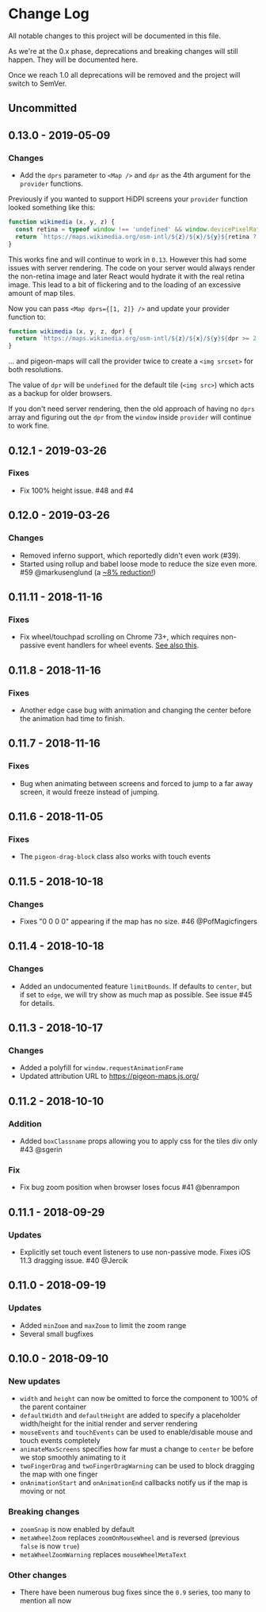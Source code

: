# Change Log
All notable changes to this project will be documented in this file.

As we're at the 0.x phase, deprecations and breaking changes will still happen. They will be documented here.

Once we reach 1.0 all deprecations will be removed and the project will switch to SemVer.

## Uncommitted

## 0.13.0 - 2019-05-09
### Changes
- Add the `dprs` parameter to `<Map />` and `dpr` as the 4th argument for the `provider` functions.

Previously if you wanted to support HiDPI screens your `provider` function looked something like this:

```js
function wikimedia (x, y, z) {
  const retina = typeof window !== 'undefined' && window.devicePixelRatio >= 2
  return `https://maps.wikimedia.org/osm-intl/${z}/${x}/${y}${retina ? '@2x' : ''}.png`
}
```

This works fine and will continue to work in `0.13`. However this had some issues with server rendering. The code on your server would always render the non-retina image and later React would hydrate it with the real retina image. This lead to a bit of flickering and to the loading of an excessive amount of map tiles.

Now you can pass `<Map dprs={[1, 2]} />` and update your provider function to:

```js
function wikimedia (x, y, z, dpr) {
  return `https://maps.wikimedia.org/osm-intl/${z}/${x}/${y}${dpr >= 2 ? '@2x' : ''}.png`
}
```

... and pigeon-maps will call the provider twice to create a `<img srcset>` for both resolutions.

The value of `dpr` will be `undefined` for the default tile (`<img src>`) which acts as a backup for older browsers.

If you don't need server rendering, then the old approach of having no `dprs` array and figuring out the `dpr` from the `window` inside `provider` will continue to work fine.

## 0.12.1 - 2019-03-26
### Fixes
- Fix 100% height issue. #48 and #4

## 0.12.0 - 2019-03-26
### Changes
- Removed inferno support, which reportedly didn't even work (#39).
- Started using rollup and babel loose mode to reduce the size even more. #59 @markusenglund (a [~8% reduction!](https://bundlephobia.com/result?p=pigeon-maps@0.12.0))

## 0.11.11 - 2018-11-16
### Fixes
- Fix wheel/touchpad scrolling on Chrome 73+, which requires non-passive event handlers for wheel events. [See also this](https://github.com/facebook/react/issues/14856).

## 0.11.8 - 2018-11-16
### Fixes
- Another edge case bug with animation and changing the center before the animation had time to finish.

## 0.11.7 - 2018-11-16
### Fixes
- Bug when animating between screens and forced to jump to a far away screen, it would freeze instead of jumping.

## 0.11.6 - 2018-11-05
### Fixes
- The `pigeon-drag-block` class also works with touch events

## 0.11.5 - 2018-10-18
### Changes
- Fixes "0 0 0 0" appearing if the map has no size. #46 @PofMagicfingers

## 0.11.4 - 2018-10-18
### Changes
- Added an undocumented feature `limitBounds`. If defaults to `center`, but if set to `edge`, we will try show as much map as possible. See issue #45 for details.

## 0.11.3 - 2018-10-17
### Changes
- Added a polyfill for `window.requestAnimationFrame`
- Updated attribution URL to https://pigeon-maps.js.org/

## 0.11.2 - 2018-10-10
### Addition
- Added `boxClassname` props allowing you to apply css for the tiles div only #43 @sgerin

### Fix
- Fix bug zoom position when browser loses focus #41 @benrampon

## 0.11.1 - 2018-09-29
### Updates
- Explicitly set touch event listeners to use non-passive mode. Fixes iOS 11.3 dragging issue. #40 @Jercik

## 0.11.0 - 2018-09-19
### Updates
- Added `minZoom` and `maxZoom` to limit the zoom range
- Several small bugfixes

## 0.10.0 - 2018-09-10
### New updates
- `width` and `height` can now be omitted to force the component to 100% of the parent container
- `defaultWidth` and `defaultHeight` are added to specify a placeholder width/height for the initial render and server rendering
- `mouseEvents` and `touchEvents` can be used to enable/disable mouse and touch events completely
- `animateMaxScreens` specifies how far must a change to `center` be before we stop smoothly animating to it
- `twoFingerDrag` and `twoFingerDragWarning` can be used to block dragging the map with one finger
- `onAnimationStart` and `onAnimationEnd` callbacks notify us if the map is moving or not

### Breaking changes
- `zoomSnap` is now enabled by default
- `metaWheelZoom` replaces `zoomOnMouseWheel` and is reversed (previous `false` is now `true`)
- `metaWheelZoomWarning` replaces `mouseWheelMetaText`

### Other changes
- There have been numerous bug fixes since the `0.9` series, too many to mention all now

